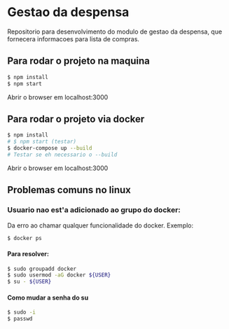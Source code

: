 # Gestao da despensa

Repositorio para desenvolvimento do modulo de gestao da despensa, que fornecera informacoes para lista de compras.

## Para rodar o projeto na maquina

```bash
$ npm install
$ npm start
```

Abrir o browser em localhost:3000

## Para rodar o projeto via docker

```bash
$ npm install
# $ npm start (testar)
$ docker-compose up --build
# Testar se eh necessario o --build
```

Abrir o browser em localhost:3000

## Problemas comuns no linux

### Usuario nao est'a adicionado ao grupo do docker:

Da erro ao chamar qualquer funcionalidade do docker. Exemplo:

```bash
$ docker ps
```

#### Para resolver:

```bash
$ sudo groupadd docker
$ sudo usermod -aG docker ${USER}
$ su - ${USER}
```

#### Como mudar a senha do su

```bash
$ sudo -i
$ passwd
```
